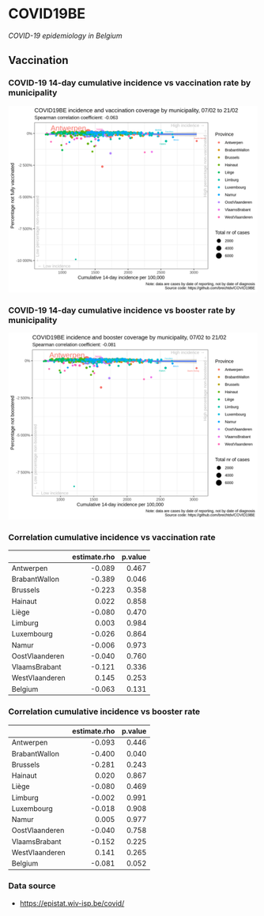 
# COVID19BE

*COVID-19 epidemiology in Belgium*

## Vaccination

### COVID-19 14-day cumulative incidence vs vaccination rate by municipality

![](covid19be-vaccination.png)

### COVID-19 14-day cumulative incidence vs booster rate by municipality

![](covid19be-vaccination-booster.png)

### Correlation cumulative incidence vs vaccination rate

|                | estimate.rho | p.value |
| :------------- | -----------: | ------: |
| Antwerpen      |      \-0.089 |   0.467 |
| BrabantWallon  |      \-0.389 |   0.046 |
| Brussels       |      \-0.223 |   0.358 |
| Hainaut        |        0.022 |   0.858 |
| Liège          |      \-0.080 |   0.470 |
| Limburg        |        0.003 |   0.984 |
| Luxembourg     |      \-0.026 |   0.864 |
| Namur          |      \-0.006 |   0.973 |
| OostVlaanderen |      \-0.040 |   0.760 |
| VlaamsBrabant  |      \-0.121 |   0.336 |
| WestVlaanderen |        0.145 |   0.253 |
| Belgium        |      \-0.063 |   0.131 |

### Correlation cumulative incidence vs booster rate

|                | estimate.rho | p.value |
| :------------- | -----------: | ------: |
| Antwerpen      |      \-0.093 |   0.446 |
| BrabantWallon  |      \-0.400 |   0.040 |
| Brussels       |      \-0.281 |   0.243 |
| Hainaut        |        0.020 |   0.867 |
| Liège          |      \-0.080 |   0.469 |
| Limburg        |      \-0.002 |   0.991 |
| Luxembourg     |      \-0.018 |   0.908 |
| Namur          |        0.005 |   0.977 |
| OostVlaanderen |      \-0.040 |   0.758 |
| VlaamsBrabant  |      \-0.152 |   0.225 |
| WestVlaanderen |        0.141 |   0.265 |
| Belgium        |      \-0.081 |   0.052 |

### Data source

  - <https://epistat.wiv-isp.be/covid/>
